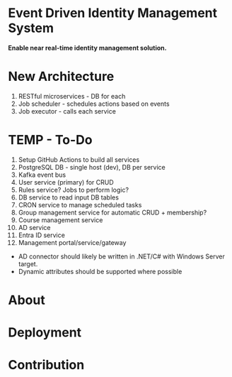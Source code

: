 # Event Driven Identity Management System
**Enable near real-time identity management solution.**

# New Architecture
1. RESTful microservices - DB for each
1. Job scheduler - schedules actions based on events
1. Job executor - calls each service

# TEMP - To-Do
1. Setup GitHub Actions to build all services
1. PostgreSQL DB - single host (dev), DB per service
1. Kafka event bus
1. User service (primary) for CRUD
1. Rules service? Jobs to perform logic?
1. DB service to read input DB tables
1. CRON service to manage scheduled tasks
1. Group management service for automatic CRUD + membership?
1. Course management service
1. AD service
1. Entra ID service
1. Management portal/service/gateway

- AD connector should likely be written in .NET/C# with Windows Server target.
- Dynamic attributes should be supported where possible

# About


# Deployment


# Contribution
